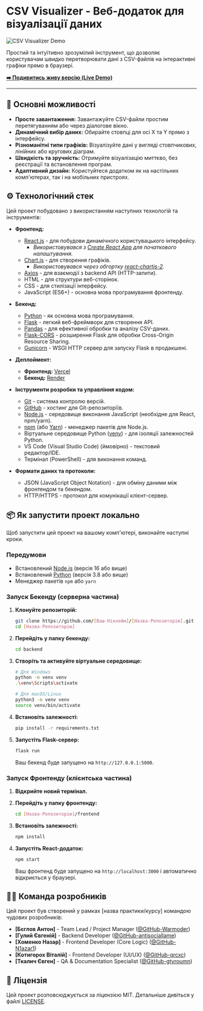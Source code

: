# CSV Visualizer - Веб-додаток для візуалізації даних

![CSV Visualizer Demo](https://github.com/user-attachments/assets/88125095-5e68-43f3-9662-3469e5737e3a)

Простий та інтуїтивно зрозумілий інструмент, що дозволяє користувачам швидко перетворювати дані з CSV-файлів на інтерактивні графіки прямо в браузері.

**[➡️ Подивитись живу версію (Live Demo)](https://csv-visualizer-app3.vercel.app/)**

---

## 🚀 Основні можливості

*   **Просте завантаження:** Завантажуйте CSV-файли простим перетягуванням або через діалогове вікно.
*   **Динамічний вибір даних:** Обирайте стовпці для осі X та Y прямо з інтерфейсу.
*   **Різноманітні типи графіків:** Візуалізуйте дані у вигляді стовпчикових, лінійних або кругових діаграм.
*   **Швидкість та зручність:** Отримуйте візуалізацію миттєво, без реєстрації та встановлення програм.
*   **Адаптивний дизайн:** Користуйтеся додатком як на настільних комп'ютерах, так і на мобільних пристроях.

## ⚙️ Технологічний стек

Цей проект побудовано з використанням наступних технологій та інструментів:

*   **Фронтенд:**
    *   [React.js](https://react.dev/) - для побудови динамічного користувацького інтерфейсу.
        *   *Використовувався з [Create React App](https://create-react-app.dev/) для початкового налаштування.*
    *   [Chart.js](https://www.chartjs.org/) - для створення графіків.
        *   *Використовувався через обгортку [react-chartjs-2](https://react-chartjs-2.js.org/).*
    *   [Axios](https://axios-http.com/) - для взаємодії з backend API (HTTP-запити).
    *   HTML - для структури веб-сторінок.
    *   CSS - для стилізації інтерфейсу.
    *   JavaScript (ES6+) - основна мова програмування фронтенду.

*   **Бекенд:**
    *   [Python](https://www.python.org/) - як основна мова програмування.
    *   [Flask](https://flask.palletsprojects.com/) - легкий веб-фреймворк для створення API.
    *   [Pandas](https://pandas.pydata.org/) - для ефективної обробки та аналізу CSV-даних.
    *   [Flask-CORS](https://flask-cors.readthedocs.io/) - розширення Flask для обробки Cross-Origin Resource Sharing.
    *   [Gunicorn](https://gunicorn.org/) - WSGI HTTP сервер для запуску Flask в продакшені.

*   **Деплоймент:**
    *   **Фронтенд:** [Vercel](https://vercel.com/)
    *   **Бекенд:** [Render](https://render.com/)

*   **Інструменти розробки та управління кодом:**
    *   [Git](https://git-scm.com/) - система контролю версій.
    *   [GitHub](https://github.com/) - хостинг для Git-репозиторіїв.
    *   [Node.js](https://nodejs.org/) - середовище виконання JavaScript (необхідне для React, npm/yarn).
    *   [npm](https://www.npmjs.com/) (або [Yarn](https://yarnpkg.com/)) - менеджер пакетів для Node.js.
    *   Віртуальне середовище Python ([venv](https://docs.python.org/3/library/venv.html)) - для ізоляції залежностей Python.
    *   VS Code (Visual Studio Code) (ймовірно) - текстовий редактор/IDE.
    *   Термінал (PowerShell) - для виконання команд.

*   **Формати даних та протоколи:**
    *   JSON (JavaScript Object Notation) - для обміну даними між фронтендом та бекендом.
    *   HTTP/HTTPS - протокол для комунікації клієнт-сервер.

## 📦 Як запустити проект локально

Щоб запустити цей проект на вашому комп'ютері, виконайте наступні кроки.

### Передумови

*   Встановлений [Node.js](https://nodejs.org/) (версія 16 або вище)
*   Встановлений [Python](https://www.python.org/) (версія 3.8 або вище)
*   Менеджер пакетів `npm` або `yarn`

### Запуск Бекенду (серверна частина)

1.  **Клонуйте репозиторій:**
    ```bash
    git clone https://github.com/[Ваш-Нікнейм]/[Назва-Репозиторію].git
    cd [Назва-Репозиторію]
    ```

2.  **Перейдіть у папку бекенду:**
    ```bash
    cd backend
    ```

3.  **Створіть та активуйте віртуальне середовище:**
    ```bash
    # Для Windows
    python -m venv venv
    .\venv\Scripts\activate

    # Для macOS/Linux
    python3 -m venv venv
    source venv/bin/activate
    ```

4.  **Встановіть залежності:**
    ```bash
    pip install -r requirements.txt
    ```

5.  **Запустіть Flask-сервер:**
    ```bash
    flask run
    ```
    Ваш бекенд буде запущено на `http://127.0.0.1:5000`.

### Запуск Фронтенду (клієнтська частина)

1.  **Відкрийте новий термінал.**

2.  **Перейдіть у папку фронтенду:**
    ```bash
    cd [Назва-Репозиторію]/frontend
    ```

3.  **Встановіть залежності:**
    ```bash
    npm install
    ```

4.  **Запустіть React-додаток:**
    ```bash
    npm start
    ```
    Ваш фронтенд буде запущено на `http://localhost:3000` і автоматично відкриється у браузері.

## 🧑‍💻 Команда розробників

Цей проект був створений у рамках [назва практики/курсу] командою чудових розробників:

*   **[Бєглов Антон]** - Team Lead / Project Manager ([@GitHub-Warmoder](https://github.com/Warmoder))
*   **[Гулий Євгеній]** - Backend Developer ([@GitHub-antisociallame](https://github.com/antisociallame))
*   **[Хоменко Назар]** - Frontend Developer (Core Logic) ([@GitHub-N1azar1](https://github.com/N1azar1))
*   **[Котигорох Віталій]** - Frontend Developer (UI/UX) ([@GitHub-qrcxc](https://github.com/qrcxc))
*   **[Ткалич Євген]** - QA & Documentation Specialist ([@GitHub-gtyroumn](https://github.com/gtyroumn))

## 📜 Ліцензія

Цей проект розповсюджується за ліцензією MIT. Детальніше дивіться у файлі [LICENSE](LICENSE).
